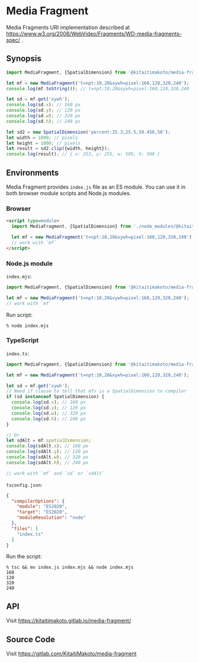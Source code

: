 Media Fragment
==============

Media Fragments URI implementation described at https://www.w3.org/2008/WebVideo/Fragments/WD-media-fragments-spec/ .

Synopsis
--------

```javascript
import MediaFragment, {SpatialDimension} from '@kitaitimakoto/media-fragment';

let mf = new MediaFragment('t=npt:10,20&xywh=pixel:160,120,320,240');
console.log(mf.toString()); // t=npt:10,20&xywh=pixel:160,120,320,240

let sd = mf.get('xywh');
console.log(sd.x); // 160 px
console.log(sd.y); // 120 px
console.log(sd.w); // 320 px
console.log(sd.h); // 240 px

let sd2 = new SpatialDimension('percent:25.3,25.5,50.456,50');
let width = 1000; // pixels
let height = 1000; // pixels
let result = sd2.clip({width, height});
console.log(result); // { x: 253, y: 255, w: 505, h: 500 }
```

Environments
------------

Media Fragment provides `index.js` file as an ES module. You can use it in both browser module scripts and Node.js modules.

### Browser ###

```html
<script type=module>
  import MediaFragment, {SpatialDimension} from './node_modules/@kitaitimakoto/media-fragment/index.js';

  let mf = new MediaFragment('t=npt:10,20&xywh=pixel:160,120,320,240');
  // work with `mf`
</script>
```

### Node.js module ###

`index.mjs`:

```javascript
import MediaFragment, {SpatialDimension} from '@kitaitimakoto/media-fragment';

let mf = new MediaFragment('t=npt:10,20&xywh=pixel:160,120,320,240');
// work with `mf`
```

Run script:

    % node index.mjs

### TypeScript ###

`index.ts`:

```typescript
import MediaFragment, {SpatialDimension} from '@kitaitimakoto/media-fragment';

let mf = new MediaFragment('t=npt:10,20&xywh=pixel:160,120,320,240');

let sd = mf.get('xywh');
// Need if clause to tell that mfs is a SpatialDimension to compiler
if (sd instanceof SpatialDimension) {
  console.log(sd.x); // 160 px
  console.log(sd.y); // 120 px
  console.log(sd.w); // 320 px
  console.log(sd.h); // 240 px
}

// Or
let sdAlt = mf.spatialDimension;
console.log(sdAlt.x); // 160 px
console.log(sdAlt.y); // 120 px
console.log(sdAlt.w); // 320 px
console.log(sdAlt.h); // 240 px

// work with `mf` and `sd` or `sdAlt`
```

`tsconfig.json`:

```json
{
  "compilerOptions": {
    "module": "ES2020",
    "target": "ES2020",
    "moduleResolution": "node"
  },
  "files": [
    "index.ts"
  ]
}
```

Run the script:

    % tsc && mv index.js index.mjs && node index.mjs
    160
    120
    320
    240

API
----

Visit https://kitaitimakoto.gitlab.io/media-fragment/

Source Code
-----------

Visit https://gitlab.com/KitaitiMakoto/media-fragment
